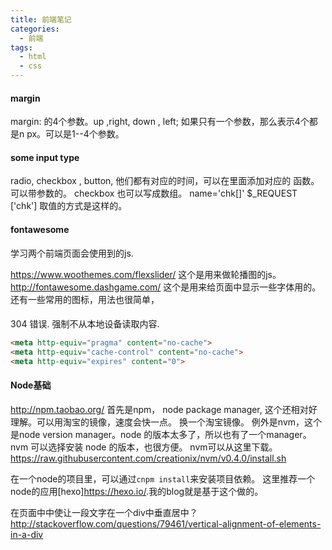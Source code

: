 ```yaml
---
title: 前端笔记
categories:
  - 前端
tags:
  - html
  - css
---
```


#### margin

margin: 的4个参数。up ,right, down , left;
如果只有一个参数，那么表示4个都是n px。可以是1--4个参数。

#### some input type

radio, checkbox , button, 他们都有对应的时间，可以在里面添加对应的 函数。可以带参数的。
checkbox 也可以写成数组。
name='chk[]'  $_REQUEST ['chk'] 取值的方式是这样的。


#### fontawesome

学习两个前端页面会使用到的js.

https://www.woothemes.com/flexslider/  这个是用来做轮播图的js。
http://fontawesome.dashgame.com/
这个是用来给页面中显示一些字体用的。还有一些常用的图标，用法也很简单，


####
304 错误. 强制不从本地设备读取内容.

```html
<meta http-equiv="pragma" content="no-cache">
<meta http-equiv="cache-control" content="no-cache">
<meta http-equiv="expires" content="0">
```

#### Node基础

http://npm.taobao.org/
首先是npm， node package manager, 这个还相对好理解。可以用淘宝的镜像，速度会快一点。
换一个淘宝镜像。
例外是nvm，这个是node version manager。node 的版本太多了，所以也有了一个manager。
nvm 可以选择安装 node 的版本，也很方便。
nvm可以从这里下载。
https://raw.githubusercontent.com/creationix/nvm/v0.4.0/install.sh

在一个node的项目里，可以通过` cnpm install `来安装项目依赖。
这里推荐一个node的应用[hexo]<https://hexo.io/>.我的blog就是基于这个做的。

在页面中中使让一段文字在一个div中垂直居中？
http://stackoverflow.com/questions/79461/vertical-alignment-of-elements-in-a-div

